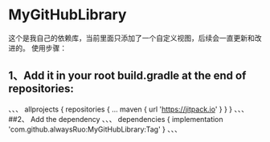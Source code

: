 # MyGitHubLibrary
这个是我自己的依赖库，当前里面只添加了一个自定义视图，后续会一直更新和改进的。
使用步骤：
## 1、Add it in your root build.gradle at the end of repositories:
、、、
allprojects {
		repositories {
			...
			maven { url 'https://jitpack.io' }
		}
	}
 、、、
  ##2、 Add the dependency
  、、、
  dependencies {
	        implementation 'com.github.alwaysRuo:MyGitHubLibrary:Tag'
	}
  、、、

